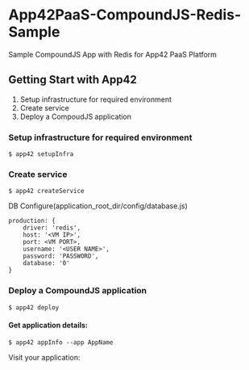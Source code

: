 App42PaaS-CompoundJS-Redis-Sample
=================================

Sample CompoundJS App with Redis for App42 PaaS Platform

## Getting Start with App42

1. Setup infrastructure for required environment
2. Create service
3. Deploy a CompoudJS application

### Setup infrastructure for required environment

    $ app42 setupInfra   
    
### Create service

    $ app42 createService
    
DB Configure(application_root_dir/config/database.js) 

    production: {
        driver: 'redis',
        host: '<VM IP>',
        port: <VM PORT>,
        username: '<USER NAME>',
        password: 'PASSWORD',
        database: '0'
    }
    
### Deploy a CompoundJS application

    $ app42 deploy

#### Get application details:

    $ app42 appInfo --app AppName    
    
Visit your application:
